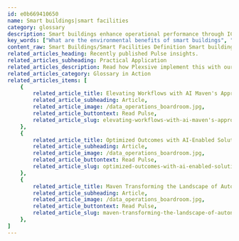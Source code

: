 ```yaml
---
id: e0b669410650
name: Smart buildings|smart facilities
category: glossary
description: Smart buildings enhance operational performance through ICT-driven services, optimizing energy use, augmenting environmental sustainability, reducing costs, and improving occupant experiences with advanced monitoring and control systems.
key_words: ["What are the environmental benefits of smart buildings", "How do smart facilities reduce energy costs", "What is the role of ICT in smart buildings", "How do smart buildings improve operational performance", "What are the cost savings associated with smart buildings", "How do smart buildings help in risk management", "What is the impact of smart buildings on occupant experience", "How can smart facilities enhance business operations", "What is the significance of sensor technology in smart buildings", "Why are smart buildings considered sustainable solutions."]
content_raw: Smart Buildings/Smart Facilities Definition Smart buildings or smart facilities are modern infrastructures that employ information and communication technology-driven services and systems to enhance and optimise the facility's operational performance. These kind of facilities utilize networked sensors throughout their building systems, including heating, ventilation, and security, to continuously track and provide pertinent information about how these systems are performing. Business Benefits of Smart Buildings/Smart Facilities Integrating smart technologies into business facilities fosters a myriad of benefits, such as 1. Environmental Benefits and Cost Efficiency A great virtue of smart buildings lays in their ability to reduce energy expense. By adapting real-time modifications of heating, cooling, lighting and other systems in response to changes in weather and occupancy, these structures become real-time, smart energy consumers. Their remote-monitoring feature also allows for adjustments without necessitating a physical presence, resulting in reduced carbon footprints and significant cost savings. 2. Risk Management The continuous surveillance and remote-control capabilities of smart facilities allow Leaders to identify potential issues early and often, effectively helping to prevent issues before they escalate. This proactive approach to maintenance, in areas like heating, plumbing and other infrastructures, significantly reduces risk and inconvenience to tenants or employees. 3. Enhanced Occupant Experience In addition to cost savings and risk mitigation, smart buildings impart a safer and more comfortable environment for occupants. Smart building's surveillance and security systems ensure a high-level of safety and peace of mind for its occupants. Sensor notification features can also enhance convenience, alerting occupants about the availability of facilities like laundry or exercise equipment, to maximize their utilization. Embracing the concept of smart buildings can transform how businesses operate, maximize efficiency, and promote sustainability. These elite technologies implemented by Maven's experienced professionals can help businesses see the immense value and potential in "unlocking productivity with solutions for the modern world".
related_articles_heading: Recently published Pulse insights.
related_articles_subheading: Practical Application
related_articles_description: Read how Plexsive implement this with our clients.
related_articles_category: Glossary in Action
related_articles_items: [
	{
		related_article_title: Elevating Workflows with AI Maven's Approach,
		related_article_subheading: Article,
		related_article_image: /data_operations_boardroom.jpg,
		related_article_buttontext: Read Pulse,
		related_article_slug: elevating-workflows-with-ai-maven's-approach
	},
	{
		related_article_title: Optimized Outcomes with AI-Enabled Solutions,
		related_article_subheading: Article,
		related_article_image: /data_operations_boardroom.jpg,
		related_article_buttontext: Read Pulse,
		related_article_slug: optimized-outcomes-with-ai-enabled-solutions
	},
	{
		related_article_title: Maven Transforming the Landscape of Autonomous Vehicles,
		related_article_subheading: Article,
		related_article_image: /data_operations_boardroom.jpg,
		related_article_buttontext: Read Pulse,
		related_article_slug: maven-transforming-the-landscape-of-autonomous-vehicles
	},
]
---
```

